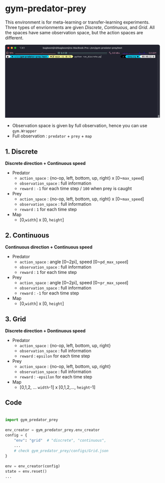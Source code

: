 # gym-predator-prey

This environment is for meta-learning or transfer-learning experiments. Three types of envrionments are given *Discrete*, *Continuous*, and *Grid*. All the spaces have same observation space, but the action spaces are different.


<img src="assets/demo.gif" >

* Observation space is given by full observation, hence you can use `gym.Wrapper`
* Full observation : `predator` + `prey` + `map`

## 1. Discrete 

**Discrete direction + Continuous speed**

* Predator 
  * `action_space` : {no-op, left, bottom, up, right} x [0~`max_speed`]
  * `observation_space` : full information
  * `reward`  : `-1` for each time step  / `100` when prey is caught
* Prey
  * `action_space` : {no-op, left, bottom, up, right} x [0~`max_speed`]
  * `observation_space` : full information
  * `reward`  : `1` for each time step 
* Map 
  * [0,`width`] x [0, `height`]


## 2. Continuous

**Continuous direction + Continuous speed**


* Predator 
  * `action_space` :  angle [0~2pi], speed [0~`pd_max_speed`]
  * `observation_space` : full information
  * `reward`  : `1` for each time step 
* Prey
  * `action_space` :  angle [0~2pi], speed [0~`pr_max_speed`]
  * `observation_space` : full information
  * `reward`  : `-1` for each time step 
* Map 
  * [0,`width`] x [0, `height`]


## 3. Grid 

**Discrete direction + Dontinuous speed**

* Predator 
  * `action_space` : {no-op, left, bottom, up, right}
  * `observation_space` : full information
  * `reward`  : `epsilon` for each time step 
* Prey
  * `action_space` : {no-op, left, bottom, up, right}
  * `observation_space` : full information
  * `reward`  : `-epsilon` for each time step 
* Map 
  * [0,1,2, ... `width`-1] x [0,1,2,..., `height`-1]


## Code 

```python

import gym_predator_prey

env_creator = gym_predator_prey.env_creator
config = {
    "env": "grid"  # "discrete", "continuous",
    ...
    # check gym_predator_prey/configs/Grid.json    
}

env = env_creator(config)
state = env.reset()
...

```